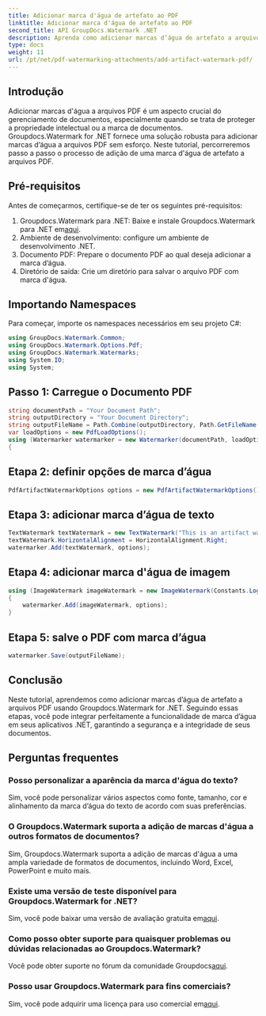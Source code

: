 ```yaml
---
title: Adicionar marca d'água de artefato ao PDF
linktitle: Adicionar marca d'água de artefato ao PDF
second_title: API GroupDocs.Watermark .NET
description: Aprenda como adicionar marcas d’água de artefato a arquivos PDF sem esforço usando Groupdocs.Watermark for .NET. Proteja seus documentos com facilidade.
type: docs
weight: 11
url: /pt/net/pdf-watermarking-attachments/add-artifact-watermark-pdf/
---
```

## Introdução
Adicionar marcas d'água a arquivos PDF é um aspecto crucial do gerenciamento de documentos, especialmente quando se trata de proteger a propriedade intelectual ou a marca de documentos. Groupdocs.Watermark for .NET fornece uma solução robusta para adicionar marcas d’água a arquivos PDF sem esforço. Neste tutorial, percorreremos passo a passo o processo de adição de uma marca d'água de artefato a arquivos PDF.
## Pré-requisitos
Antes de começarmos, certifique-se de ter os seguintes pré-requisitos:
1.  Groupdocs.Watermark para .NET: Baixe e instale Groupdocs.Watermark para .NET em[aqui](https://releases.groupdocs.com/Watermark/net/).
2. Ambiente de desenvolvimento: configure um ambiente de desenvolvimento .NET.
3. Documento PDF: Prepare o documento PDF ao qual deseja adicionar a marca d’água.
4. Diretório de saída: Crie um diretório para salvar o arquivo PDF com marca d'água.

## Importando Namespaces
Para começar, importe os namespaces necessários em seu projeto C#:
```csharp
using GroupDocs.Watermark.Common;
using GroupDocs.Watermark.Options.Pdf;
using GroupDocs.Watermark.Watermarks;
using System.IO;
using System;
```
## Passo 1: Carregue o Documento PDF
```csharp
string documentPath = "Your Document Path";
string outputDirectory = "Your Document Directory";
string outputFileName = Path.Combine(outputDirectory, Path.GetFileName(documentPath));
var loadOptions = new PdfLoadOptions();
using (Watermarker watermarker = new Watermarker(documentPath, loadOptions))
{
```
## Etapa 2: definir opções de marca d’água
```csharp
PdfArtifactWatermarkOptions options = new PdfArtifactWatermarkOptions();
```
## Etapa 3: adicionar marca d’água de texto
```csharp
TextWatermark textWatermark = new TextWatermark("This is an artifact watermark", new Font("Arial", 8));
textWatermark.HorizontalAlignment = HorizontalAlignment.Right;
watermarker.Add(textWatermark, options);
```
## Etapa 4: adicionar marca d'água de imagem
```csharp
using (ImageWatermark imageWatermark = new ImageWatermark(Constants.LogoBmp))
{
    watermarker.Add(imageWatermark, options);
}
```
## Etapa 5: salve o PDF com marca d’água
```csharp
watermarker.Save(outputFileName);
```

## Conclusão
Neste tutorial, aprendemos como adicionar marcas d’água de artefato a arquivos PDF usando Groupdocs.Watermark for .NET. Seguindo essas etapas, você pode integrar perfeitamente a funcionalidade de marca d’água em seus aplicativos .NET, garantindo a segurança e a integridade de seus documentos.
## Perguntas frequentes
### Posso personalizar a aparência da marca d'água do texto?
Sim, você pode personalizar vários aspectos como fonte, tamanho, cor e alinhamento da marca d’água do texto de acordo com suas preferências.
### O Groupdocs.Watermark suporta a adição de marcas d'água a outros formatos de documentos?
Sim, Groupdocs.Watermark suporta a adição de marcas d'água a uma ampla variedade de formatos de documentos, incluindo Word, Excel, PowerPoint e muito mais.
### Existe uma versão de teste disponível para Groupdocs.Watermark for .NET?
 Sim, você pode baixar uma versão de avaliação gratuita em[aqui](https://releases.groupdocs.com/).
### Como posso obter suporte para quaisquer problemas ou dúvidas relacionadas ao Groupdocs.Watermark?
 Você pode obter suporte no fórum da comunidade Groupdocs[aqui](https://forum.groupdocs.com/c/watermark/19).
### Posso usar Groupdocs.Watermark para fins comerciais?
Sim, você pode adquirir uma licença para uso comercial em[aqui](https://purchase.groupdocs.com/buy).